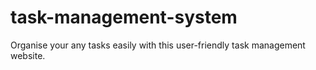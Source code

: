 # task-management-system
Organise your any tasks easily with this user-friendly task management website.
